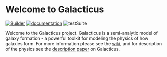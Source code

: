# Welcome to Galacticus

[![Builder](https://github.com/galacticusorg/galacticus/actions/workflows/buildCode.yml/badge.svg)](https://github.com/galacticusorg/galacticus/actions/workflows/buildCode.yml) [![documentation](https://img.shields.io/endpoint?url=https://users.obs.carnegiescience.edu/abenson/galacticus/galacticusDocumentation.json)](https://github.com/galacticusorg/galacticus/releases/download/masterRelease/Galacticus.pdf) ![testSuite](https://img.shields.io/endpoint?url=https://users.obs.carnegiescience.edu/abenson/galacticus/galacticusTestSuite.json)

Welcome to the Galacticus project. Galacticus is a semi-analytic model of galaxy formation - a powerful toolkit for modeling the physics of how galaxies form.
For more information please see the [wiki](https://github.com/galacticusorg/galacticus/wiki), and for description of the physics see the [description paper](http:arxiv.org/abs/1008.1786) on Galacticus.
